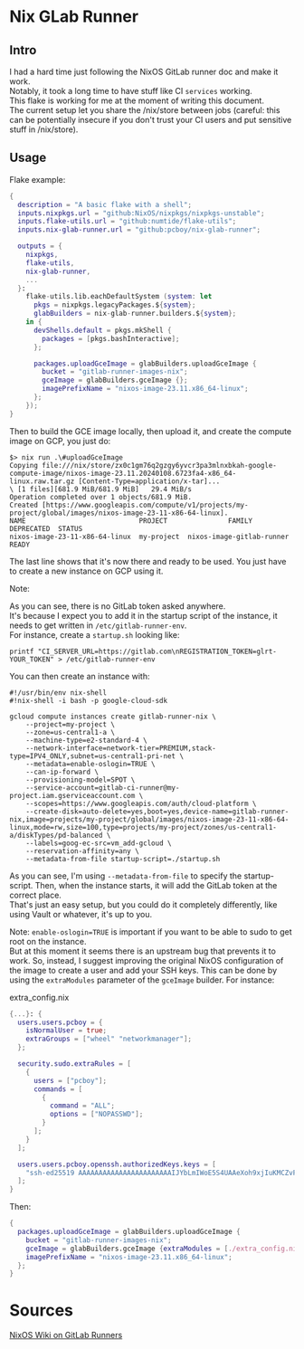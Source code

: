 # Nix GLab Runner

## Intro

I had a hard time just following the NixOS GitLab runner doc and make it work.  
Notably, it took a long time to have stuff like CI `services` working.  
This flake is working for me at the moment of writing this document.  
The current setup let you share the /nix/store between jobs (careful: this can be potentially insecure if you don't trust your CI users and put sensitive stuff in /nix/store).

## Usage

Flake example:

```nix
{
  description = "A basic flake with a shell";
  inputs.nixpkgs.url = "github:NixOS/nixpkgs/nixpkgs-unstable";
  inputs.flake-utils.url = "github:numtide/flake-utils";
  inputs.nix-glab-runner.url = "github:pcboy/nix-glab-runner";

  outputs = {
    nixpkgs,
    flake-utils,
    nix-glab-runner,
    ...
  }:
    flake-utils.lib.eachDefaultSystem (system: let
      pkgs = nixpkgs.legacyPackages.${system};
      glabBuilders = nix-glab-runner.builders.${system};
    in {
      devShells.default = pkgs.mkShell {
        packages = [pkgs.bashInteractive];
      };

      packages.uploadGceImage = glabBuilders.uploadGceImage {
        bucket = "gitlab-runner-images-nix";
        gceImage = glabBuilders.gceImage {};
        imagePrefixName = "nixos-image-23.11.x86_64-linux";
      };
    });
}
```

Then to build the GCE image locally, then upload it, and create the compute image on GCP, you just do:

```shell
$> nix run .\#uploadGceImage
Copying file:///nix/store/zx0c1gm76q2gzgy6yvcr3pa3mlnxbkah-google-compute-image/nixos-image-23.11.20240108.6723fa4-x86_64-linux.raw.tar.gz [Content-Type=application/x-tar]...
\ [1 files][681.9 MiB/681.9 MiB]   29.4 MiB/s
Operation completed over 1 objects/681.9 MiB.
Created [https://www.googleapis.com/compute/v1/projects/my-project/global/images/nixos-image-23-11-x86-64-linux].
NAME                            PROJECT               FAMILY                     DEPRECATED  STATUS
nixos-image-23-11-x86-64-linux  my-project  nixos-image-gitlab-runner              READY
```

The last line shows that it's now there and ready to be used. You just have to create a new instance on GCP using it.

Note:

As you can see, there is no GitLab token asked anywhere.  
It's because I expect you to add it in the startup script of the instance, it needs to get written in `/etc/gitlab-runner-env`.  
For instance, create a `startup.sh` looking like:

```shell
printf "CI_SERVER_URL=https://gitlab.com\nREGISTRATION_TOKEN=glrt-YOUR_TOKEN" > /etc/gitlab-runner-env
```

You can then create an instance with:

```shell
#!/usr/bin/env nix-shell
#!nix-shell -i bash -p google-cloud-sdk

gcloud compute instances create gitlab-runner-nix \
    --project=my-project \
    --zone=us-central1-a \
    --machine-type=e2-standard-4 \
    --network-interface=network-tier=PREMIUM,stack-type=IPV4_ONLY,subnet=us-central1-pri-net \
    --metadata=enable-oslogin=TRUE \
    --can-ip-forward \
    --provisioning-model=SPOT \
    --service-account=gitlab-ci-runner@my-project.iam.gserviceaccount.com \
    --scopes=https://www.googleapis.com/auth/cloud-platform \
    --create-disk=auto-delete=yes,boot=yes,device-name=gitlab-runner-nix,image=projects/my-project/global/images/nixos-image-23-11-x86-64-linux,mode=rw,size=100,type=projects/my-project/zones/us-central1-a/diskTypes/pd-balanced \
    --labels=goog-ec-src=vm_add-gcloud \
    --reservation-affinity=any \
    --metadata-from-file startup-script=./startup.sh
```

As you can see, I'm using `--metadata-from-file` to specify the startup-script. Then, when the instance starts, it will add the GitLab token at the correct place.  
That's just an easy setup, but you could do it completely differently, like using Vault or whatever, it's up to you.

Note: `enable-oslogin=TRUE` is important if you want to be able to sudo to get root on the instance.  
But at this moment it seems there is an upstream bug that prevents it to work. So, instead, I suggest improving the original NixOS configuration of the image to create a user and add your SSH keys. This can be done by using the `extraModules` parameter of the `gceImage` builder. For instance:

extra_config.nix

```nix
{...}: {
  users.users.pcboy = {
    isNormalUser = true;
    extraGroups = ["wheel" "networkmanager"];
  };

  security.sudo.extraRules = [
    {
      users = ["pcboy"];
      commands = [
        {
          command = "ALL";
          options = ["NOPASSWD"];
        }
      ];
    }
  ];

  users.users.pcboy.openssh.authorizedKeys.keys = [
    "ssh-ed25519 AAAAAAAAAAAAAAAAAAAAAAAIJYbLmIWoE5S4UAAeXoh9xjIuKMCZvFdyZmoSY+N/nEw pcboy@host"
  ];
}
```

Then:

```nix
{
  packages.uploadGceImage = glabBuilders.uploadGceImage {
    bucket = "gitlab-runner-images-nix";
    gceImage = glabBuilders.gceImage {extraModules = [./extra_config.nix];};
    imagePrefixName = "nixos-image-23.11.x86_64-linux";
  };
}
```

# Sources

[NixOS Wiki on GitLab Runners](https://nixos.wiki/wiki/Gitlab_runner)
